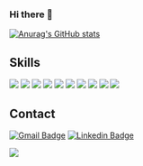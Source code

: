 ### Hi there 👋

[![Anurag's GitHub stats](https://github-readme-stats.vercel.app/api?username=edelcustodio&theme=gruvbox)](https://github.com/anuraghazra/github-readme-stats)

## Skills

![](https://img.shields.io/badge/Framework-662379?style=for-the-badge&logo=.net&logoColor=white)
![](https://img.shields.io/badge/Core-662379?style=for-the-badge&logo=.net&logoColor=white)
![](https://img.shields.io/badge/JavaScript-F7DF1E?style=for-the-badge&logo=javascript&logoColor=black)
![](https://img.shields.io/badge/TypeScript-007ACC?style=for-the-badge&logo=typescript&logoColor=white)
![](https://img.shields.io/badge/React-20232A?style=for-the-badge&logo=react&logoColor=61DAFB)
![](https://img.shields.io/badge/Angular-DD0031?style=for-the-badge&logo=angular&logoColor=white)
![](https://img.shields.io/badge/Node.js-43853D?style=for-the-badge&logo=node.js&logoColor=white)
![](https://img.shields.io/badge/HTML5-E34F26?style=for-the-badge&logo=html5&logoColor=white)
![](https://img.shields.io/badge/CSS3-1572B6?style=for-the-badge&logo=css3&logoColor=white)
![](https://img.shields.io/badge/Git-F05032?style=for-the-badge&logo=git&logoColor=white)

## Contact

[![Gmail Badge](https://img.shields.io/badge/-Gmail-c14438?style=for-the-badge&logo=Gmail&logoColor=white&link=mailto:edelcustodiofrias@gmail.com)](mailto:edelcustodiofrias@gmail.com)
[![Linkedin Badge](https://img.shields.io/badge/-LinkedIn-blue?style=for-the-badge&logo=Linkedin&logoColor=white&link=https://www.linkedin.com/in/edelcustodio/)](https://www.linkedin.com/in/edelcustodio/)

![](https://visitor-badge.glitch.me/badge?page_id=edelcustodio)

<!--
**edelCustodio/edelCustodio** is a ✨ _special_ ✨ repository because its `README.md` (this file) appears on your GitHub profile.

Here are some ideas to get you started:

- 🔭 I’m currently working on ...
- 🌱 I’m currently learning ...
- 👯 I’m looking to collaborate on ...
- 🤔 I’m looking for help with ...
- 💬 Ask me about ...
- 📫 How to reach me: ...
- 😄 Pronouns: ...
- ⚡ Fun fact: ...
-->
